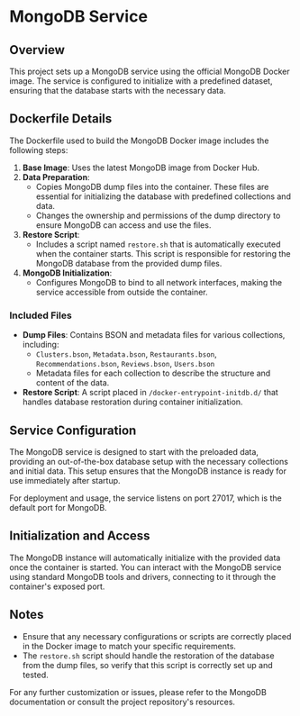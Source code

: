 # MongoDB Service

## Overview

This project sets up a MongoDB service using the official MongoDB Docker image. The service is configured to initialize with a predefined dataset, ensuring that the database starts with the necessary data.

## Dockerfile Details

The Dockerfile used to build the MongoDB Docker image includes the following steps:

1. **Base Image**: Uses the latest MongoDB image from Docker Hub.
2. **Data Preparation**:
   - Copies MongoDB dump files into the container. These files are essential for initializing the database with predefined collections and data.
   - Changes the ownership and permissions of the dump directory to ensure MongoDB can access and use the files.
3. **Restore Script**:
   - Includes a script named `restore.sh` that is automatically executed when the container starts. This script is responsible for restoring the MongoDB database from the provided dump files.
4. **MongoDB Initialization**:
   - Configures MongoDB to bind to all network interfaces, making the service accessible from outside the container.

### Included Files

- **Dump Files**: Contains BSON and metadata files for various collections, including:
  - `Clusters.bson`, `Metadata.bson`, `Restaurants.bson`, `Recommendations.bson`, `Reviews.bson`, `Users.bson`
  - Metadata files for each collection to describe the structure and content of the data.
- **Restore Script**: A script placed in `/docker-entrypoint-initdb.d/` that handles database restoration during container initialization.

## Service Configuration

The MongoDB service is designed to start with the preloaded data, providing an out-of-the-box database setup with the necessary collections and initial data. This setup ensures that the MongoDB instance is ready for use immediately after startup.

For deployment and usage, the service listens on port 27017, which is the default port for MongoDB.

## Initialization and Access

The MongoDB instance will automatically initialize with the provided data once the container is started. You can interact with the MongoDB service using standard MongoDB tools and drivers, connecting to it through the container's exposed port.

## Notes

- Ensure that any necessary configurations or scripts are correctly placed in the Docker image to match your specific requirements.
- The `restore.sh` script should handle the restoration of the database from the dump files, so verify that this script is correctly set up and tested.

For any further customization or issues, please refer to the MongoDB documentation or consult the project repository's resources.
